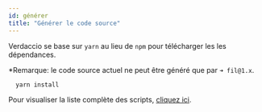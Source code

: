```yaml
---
id: générer
title: "Générer le code source"
---
```

Verdaccio se base sur `yarn` au lieu de `npm` pour télécharger les les dépendances.

*Remarque: le code source actuel ne peut être généré que par `➜ fil@1.x`.

```bash
  yarn install
```

Pour visualiser la liste complète des scripts, [cliquez ici](https://github.com/verdaccio/verdaccio/wiki/Build-Source-Code).